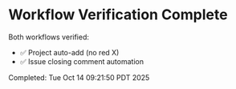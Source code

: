 # Workflow Verification Complete

Both workflows verified:
- ✅ Project auto-add (no red X)
- ✅ Issue closing comment automation

Completed: Tue Oct 14 09:21:50 PDT 2025

